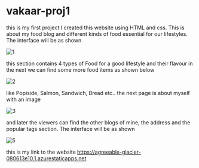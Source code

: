 # vakaar-proj1
this is my first project
I created this website using HTML and css.
This is about my food blog and different kinds of food essential for our lifestyles.
The interface will be as shown


![1](https://user-images.githubusercontent.com/109415959/181418140-0ae95b77-f191-4e5b-a070-a2559a788628.png)


this section contains 4 types of Food for a good lifestyle and their flavour
in the next we can find some  more food items as shown below


![2](https://user-images.githubusercontent.com/109415959/181418436-112883a7-864f-48c2-8fff-5746de35bf74.jpg)

like Popiside, Salmon, Sandwich, Bread etc..
the next page is about myself with an image


![3](https://user-images.githubusercontent.com/109415959/181418670-60e5dad2-7cba-4ceb-8b24-32c3a0710ac4.jpg)


and later the viewers can find the other blogs of mine, the address and the popular tags section.
The interface will be as shown



![5](https://user-images.githubusercontent.com/109415959/181418919-c8662a48-2da3-4771-a4fd-301fcde15b3d.jpg)


this is my link to the website https://agreeable-glacier-080613e10.1.azurestaticapps.net
